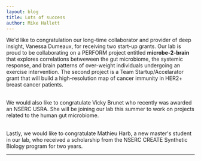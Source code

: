 ```yaml
---
layout: blog
title: Lots of success 
author: Mike Hallett
---
```


We'd like to congratulation our long-time collaborator and provider of deep insight, Vanessa Dumeaux, for receiving two start-up grants. Our lab is proud to be collaborating on a PERFORM project entitled <strong>microbe-2-brain</strong> that explores correlations betweween the gut microbiome, the systemic response, and brain patterns of over-weight individuals undergoing an exercise intervention. The second project is a Team Startup/Accelarator grant that will build a high-resolution map of cancer immunity in HER2+ breast cancer patients.

<br>
We would also like to congratulate Vicky Brunet who recently was awarded an NSERC USRA. She will be joining our lab this summer to work on projects related to the human gut microbiome.

<br> Lastly, we would like to congratulate Mathieu Harb, a new master's student in our lab, who received a scholarship from the NSERC CREATE Synthetic Biology program for two years.

<hr />
